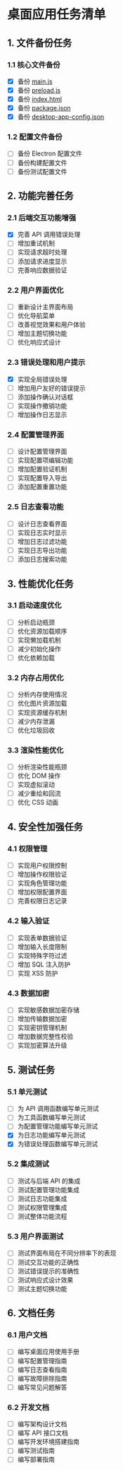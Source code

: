 # 桌面应用任务清单

## 1. 文件备份任务

### 1.1 核心文件备份
- [x] 备份 [main.js](file://d:\Projects\Unified-AI-Project\apps\desktop-app\electron_app\main.js)
- [x] 备份 [preload.js](file://d:\Projects\Unified-AI-Project\apps\desktop-app\electron_app\preload.js)
- [x] 备份 [index.html](file://d:\Projects\Unified-AI-Project\apps\desktop-app\electron_app\index.html)
- [x] 备份 [package.json](file://d:\Projects\Unified-AI-Project\apps\desktop-app\package.json)
- [x] 备份 [desktop-app-config.json](file://d:\Projects\Unified-AI-Project\apps\desktop-app\desktop-app-config.json)

### 1.2 配置文件备份
- [ ] 备份 Electron 配置文件
- [ ] 备份构建配置文件
- [ ] 备份测试配置文件

## 2. 功能完善任务

### 2.1 后端交互功能增强
- [x] 完善 API 调用错误处理
- [ ] 增加重试机制
- [ ] 实现请求超时处理
- [ ] 添加请求进度显示
- [ ] 完善响应数据验证

### 2.2 用户界面优化
- [ ] 重新设计主界面布局
- [ ] 优化导航菜单
- [ ] 改善视觉效果和用户体验
- [ ] 增加主题切换功能
- [ ] 优化响应式设计

### 2.3 错误处理和用户提示
- [x] 实现全局错误处理
- [ ] 增加用户友好的错误提示
- [ ] 添加操作确认对话框
- [ ] 实现操作撤销功能
- [ ] 增加操作日志显示

### 2.4 配置管理界面
- [ ] 设计配置管理界面
- [ ] 实现配置项编辑功能
- [ ] 增加配置验证机制
- [ ] 实现配置导入导出
- [ ] 添加配置重置功能

### 2.5 日志查看功能
- [ ] 设计日志查看界面
- [ ] 实现日志实时显示
- [ ] 增加日志过滤功能
- [ ] 实现日志导出功能
- [ ] 添加日志搜索功能

## 3. 性能优化任务

### 3.1 启动速度优化
- [ ] 分析启动瓶颈
- [ ] 优化资源加载顺序
- [ ] 实现懒加载机制
- [ ] 减少初始化操作
- [ ] 优化依赖加载

### 3.2 内存占用优化
- [ ] 分析内存使用情况
- [ ] 优化图片资源加载
- [ ] 实现资源缓存机制
- [ ] 减少内存泄漏
- [ ] 优化垃圾回收

### 3.3 渲染性能优化
- [ ] 分析渲染性能瓶颈
- [ ] 优化 DOM 操作
- [ ] 实现虚拟滚动
- [ ] 减少重绘和回流
- [ ] 优化 CSS 动画

## 4. 安全性加强任务

### 4.1 权限管理
- [ ] 实现用户权限控制
- [ ] 增加操作权限验证
- [ ] 实现角色管理功能
- [ ] 增加权限配置界面
- [ ] 完善权限日志记录

### 4.2 输入验证
- [ ] 实现表单数据验证
- [ ] 增加输入长度限制
- [ ] 实现特殊字符过滤
- [ ] 增加 SQL 注入防护
- [ ] 实现 XSS 防护

### 4.3 数据加密
- [ ] 实现敏感数据加密存储
- [ ] 增加传输数据加密
- [ ] 实现密钥管理机制
- [ ] 增加数据完整性校验
- [ ] 实现加密算法升级

## 5. 测试任务

### 5.1 单元测试
- [ ] 为 API 调用函数编写单元测试
- [ ] 为工具函数编写单元测试
- [ ] 为配置管理功能编写单元测试
- [x] 为日志功能编写单元测试
- [x] 为错误处理函数编写单元测试

### 5.2 集成测试
- [ ] 测试与后端 API 的集成
- [ ] 测试配置管理功能集成
- [ ] 测试日志功能集成
- [ ] 测试权限管理集成
- [ ] 测试整体功能流程

### 5.3 用户界面测试
- [ ] 测试界面布局在不同分辨率下的表现
- [ ] 测试交互功能的正确性
- [ ] 测试错误提示的准确性
- [ ] 测试响应式设计效果
- [ ] 测试主题切换功能

## 6. 文档任务

### 6.1 用户文档
- [ ] 编写桌面应用使用手册
- [ ] 编写配置管理指南
- [ ] 编写日志查看指南
- [ ] 编写故障排除指南
- [ ] 编写常见问题解答

### 6.2 开发文档
- [ ] 编写架构设计文档
- [ ] 编写 API 接口文档
- [ ] 编写开发环境搭建指南
- [ ] 编写测试指南
- [ ] 编写部署指南